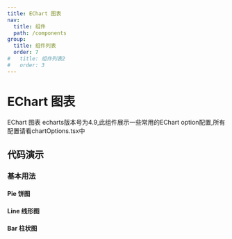 ```yaml
---
title: EChart 图表
nav:
  title: 组件
  path: /components
group:
  title: 组件列表
  order: 7
#   title: 组件列表2
#   order: 3
---
```


# EChart 图表

EChart 图表 echarts版本号为4.9,此组件展示一些常用的EChart option配置,所有配置请看chartOptions.tsx中

## 代码演示

### 基本用法

#### Pie 饼图

<code src="./demo/basic.tsx"></code>

#### Line 线形图

<code src="./demo/line.tsx"></code>

#### Bar 柱状图

<code src="./demo/bar.tsx"></code>

<API src="./index.tsx"></API>